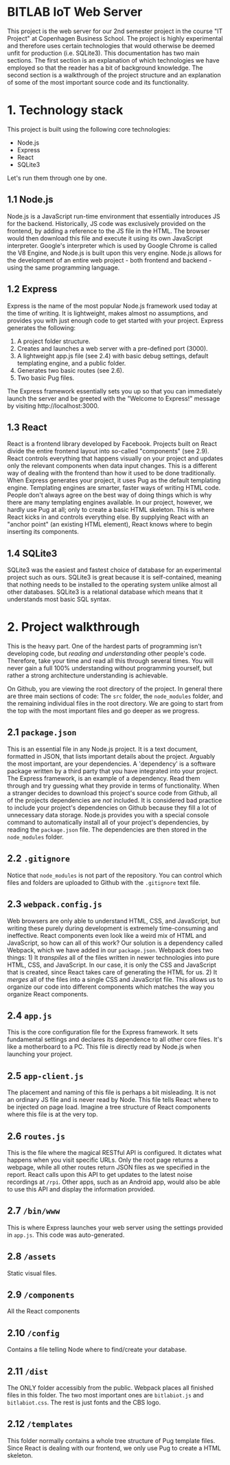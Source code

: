# BITLAB IoT Web Server

This project is the web server for our 2nd semester project in the course "IT Project" at Copenhagen Business School.
The project is highly experimental and therefore uses certain technologies that would otherwise be deemed unfit for
production (i.e. SQLite3). This documentation has two main sections. The first section is an explanation of which
technologies we have employed so that the reader has a bit of background knowledge. The second section is a walkthrough
of the project structure and an explanation of some of the most important source code and its functionality.

# 1. Technology stack

This project is built using the following core technologies:

* Node.js
* Express
* React
* SQLite3

Let's run them through one by one.

## 1.1 Node.js

Node.js is a JavaScript run-time environment that essentially introduces JS for the backend. Historically, JS code was
exclusively provided on the frontend, by adding a reference to the JS file in the HTML. The browser would then download
this file and execute it using its own JavaScript interpreter. Google's interpreter which is used by Google Chrome is
called the V8 Engine, and Node.js is built upon this very engine. Node.js allows for the development of an entire
web project - both frontend and backend - using the same programming language.

## 1.2 Express

Express is the name of the most popular Node.js framework used today at the time of writing. It is lightweight, makes
almost no assumptions, and provides you with just enough code to get started with your project. Express generates the
following:

1. A project folder structure.
2. Creates and launches a web server with a pre-defined port (3000).
3. A lightweight app.js file (see 2.4) with basic debug settings, default templating engine, and a public folder.
4. Generates two basic routes (see 2.6).
5. Two basic Pug files.

The Express framework essentially sets you up so that you can immediately launch the server and be greeted with the
"Welcome to Express!" message by visiting http://localhost:3000.

## 1.3 React

React is a frontend library developed by Facebook. Projects built on React divide the entire frontend layout into
so-called "components" (see 2.9). React controls everything that happens visually on your project and updates only the
relevant components when data input changes. This is a different way of dealing with the frontend than how it used to
be done traditionally. When Express generates your project, it uses Pug as the default templating engine. Templating
engines are smarter, faster ways of writing HTML code. People don't always agree on the best way of doing things
which is why there are many templating engines available. In our project, however, we hardly use Pug at all; only to
create a basic HTML skeleton. This is where React kicks in and controls everything else. By supplying React with an
"anchor point" (an existing HTML element), React knows where to begin inserting its components.

## 1.4 SQLite3

SQLite3 was the easiest and fastest choice of database for an experimental project such as ours. SQLite3 is great because
it is self-contained, meaning that nothing needs to be installed to the operating system unlike almost all other
databases. SQLite3 is a relational database which means that it understands most basic SQL syntax.

# 2. Project walkthrough

This is the heavy part. One of the hardest parts of programming isn't developing code, but *reading and understanding*
other people's code. Therefore, take your time and read all this through several times. You will never gain a full
100% understanding without programming yourself, but rather a strong architecture understanding is achievable.

On Github, you are viewing the root directory of the project. In general there are three main sections of code: The
`src` folder, the `node_modules` folder, and the remaining individual files in the root directory. We are going to
start from the top with the most important files and go deeper as we progress.

## 2.1 `package.json`

This is an essential file in any Node.js project. It is a text document, formatted in JSON, that lists important
details about the project. Arguably the most important, are your dependencies. A 'dependency' is a software package
written by a third party that you have integrated into your project. The Express framework, is an example of a
dependency. Read them through and try guessing what they provide in terms of functionality. When a stranger decides to
download this project's source code from Github, all of the projects dependencies are *not* included. It is considered
bad practice to include your project's dependencies on Github because they fill a lot of unnecessary data storage.
Node.js provides you with a special console command to automatically install all of your project's dependencies, by
reading the `package.json` file. The dependencies are then stored in the `node_modules` folder.

## 2.2 `.gitignore`

Notice that `node_modules` is not part of the repository. You can control which files and folders are uploaded to
Github with the `.gitignore` text file.

## 2.3 `webpack.config.js`

Web browsers are only able to understand HTML, CSS, and JavaScript, but writing these purely during development is
extremely time-consuming and ineffective. React components even look like a weird mix of HTML and JavaScript, so how
can all of this work? Our solution is a dependency called Webpack, which we have added in our `package.json`. Webpack
does two things: 1) It *transpiles* all of the files written in newer technologies into pure HTML, CSS, and JavaScript.
In our case, it is only the CSS and JavaScript that is created, since React takes care of generating the HTML for us.
2) It *merges* all of the files into a single CSS and JavaScript file. This allows us to organize our code into
different components which matches the way you organize React components.

## 2.4 `app.js`

This is the core configuration file for the Express framework. It sets fundamental settings and declares its
dependence to all other core files. It's like a motherboard to a PC. This file is directly read by Node.js when
launching your project.

## 2.5 `app-client.js`

The placement and naming of this file is perhaps a bit misleading. It is not an ordinary JS file and is never read by
Node. This file tells React where to be injected on page load. Imagine a tree structure of React components where this
file is at the very top.

## 2.6 `routes.js`

This is the file where the magical RESTful API is configured. It dictates what happens when you visit specific URLs.
Only the root page returns a webpage, while all other routes return JSON files as we specified in the report. React
calls upon this API to get updates to the latest noise recordings at `/rpi`. Other apps, such as an Android app, would
also be able to use this API and display the information provided.

## 2.7 `/bin/www`

This is where Express launches your web server using the settings provided in `app.js`. This code was auto-generated.

## 2.8 `/assets`

Static visual files.

## 2.9 `/components`

All the React components

## 2.10 `/config`

Contains a file telling Node where to find/create your database.

## 2.11 `/dist`

The ONLY folder accessibly from the public. Webpack places all finished files in this folder. The two most important
ones are `bitlabiot.js` and `bitlabiot.css`. The rest is just fonts and the CBS logo.

## 2.12 `/templates`

This folder normally contains a whole tree structure of Pug template files. Since React is dealing with our frontend,
we only use Pug to create a HTML skeleton.